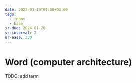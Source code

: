 ```yaml
---
date: 2023-03-19T00:00+03:00
tags:
  - inbox
  - base
sr-due: 2024-01-28
sr-interval: 2
sr-ease: 230
---
```


# Word (computer architecture)

TODO: add term

